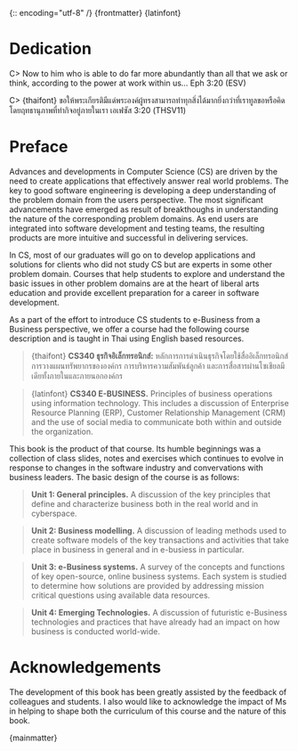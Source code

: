 {:: encoding="utf-8" /}
{frontmatter}
{latinfont}

# Dedication

C> Now to him who is able to do far more abundantly than all that we ask or think, according to the power at work within us... Eph 3:20 (ESV)

C> {thaifont} ขอให้พระเกียรติมีแด่พระองค์ผู้ทรงสามารถทำทุกสิ่งได้มากยิ่งกว่าที่เราทูลขอหรือคิด โดยฤทธานุภาพที่ทำกิจอยู่ภายในเรา เอเฟซัส 3:20 (THSV11)

# Preface

Advances and developments in Computer Science (CS) are driven by the need to create applications that effectively answer real world problems. The key to good software engineering is developing a deep understanding of the problem domain from the users perspective. The most significant advancements have emerged as result of breakthoughs in understanding the nature of the corresponding problem domains. As end users are integrated into software development and testing teams, the resulting products are more intuitive and successful in delivering services.  

In CS, most of our graduates will go on to develop applications and solutions for clients who did not study CS but are experts in some other problem domain. Courses that help students to explore and understand the basic issues in other problem domains are at the heart of liberal arts education and provide excellent preparation for a career in software development. 

As a part of the effort to introduce CS students to e-Business from a Business perspective, we offer a course had the following course description and is taught in Thai using English based resources.

> {thaifont} **CS340 ธุรกิจอิเล็กทรอนิกส์:** หลักการการดำเนินธุรกิจโดยใช้สื่ออิเล็กทรอนิกส์ การวางแผนทรัพยากรขององค์กร การบริหารความสัมพันธ์ลูกค้า และการสื่อสารผ่านโซเชียลมีเดียทั้งภายในและภายนอกองค์กร

> {latinfont} **CS340 E-BUSINESS.** Principles of business operations using information technology. This includes a discussion of Enterprise Resource Planning (ERP), Customer Relationship Management (CRM) and the use of social media to communicate both within and outside the organization.

This book is the product of that course. Its humble beginnings was a collection of class slides, notes and exercises which continues to evolve in response to changes in the software industry and convervations with business leaders. The basic design of the course is as follows:

> **Unit 1: General principles.**  A discussion of the key principles that define and characterize business both in the real world and in cyberspace.

> **Unit 2: Business modelling.** A discussion of leading methods used to create software models of the key transactions and activities that take place in business in general and in e-busiess in particular.

> **Unit 3: e-Business systems.** A survey of the concepts and functions of key open-source, online business systems. Each system is studied to determine how solutions are provided by addressing mission critical questions using available data resources.

> **Unit 4: Emerging Technologies.** A discussion of futuristic e-Business technologies and practices that have already had an impact on how business is conducted world-wide.

# Acknowledgements

The development of this book has been greatly assisted by the feedback of colleagues and students. I also would like to acknowledge the impact of Ms in helping to shape both the curriculum of this course and the nature of this book.

{mainmatter}
